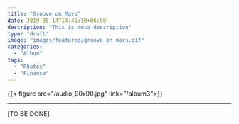 ```yaml
---
title: "Groove on Mars"
date: 2019-05-14T14:46:10+06:00
description: "This is meta description"
type: "draft"
image: "images/featured/groove_on_mars.gif"
categories: 
  - "Album"
tags:
  - "Photos"
  - "Finance"
---
```

{{< figure src="/audio_90x90.jpg" link="/album3">}}  

---
[TO BE DONE]
